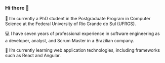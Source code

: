 ### Hi there 👋

<!--
**ncdavila/ncdavila** is a ✨ _special_ ✨ repository because its `README.md` (this file) appears on your GitHub profile.

Here are some ideas to get you started:

- 🔭 I’m currently working on ...
- 🌱 I’m currently learning ...
- 👯 I’m looking to collaborate on ...
- 🤔 I’m looking for help with ...
- 💬 Ask me about ...
- 📫 How to reach me: ...
- 😄 Pronouns: ...
- ⚡ Fun fact: ...
-->
🔭 I’m currently a PhD student in the Postgraduate Program in Computer Science at the Federal University of Rio Grande do Sul (UFRGS).

💻 I have seven years of professional experience in software engineering as a developer, analyst, and Scrum Master in a Brazilian company.

🌱 I’m currently learning web application technologies, including frameworks such as React and Angular.
